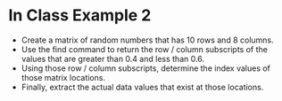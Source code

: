 # In Class Example 2
* Create a matrix of random numbers that has 10 rows and 8 columns.
* Use the find command to return the row / column subscripts of the values that are greater than 0.4 and less than 0.6.
* Using those row / column subscripts, determine the index values of those matrix locations.
* Finally, extract the actual data values that exist at those locations.
